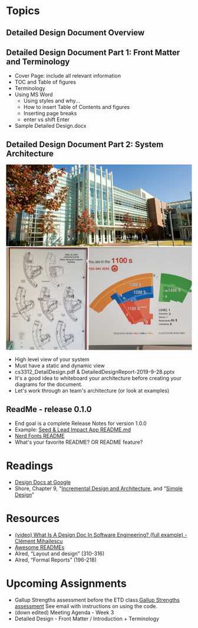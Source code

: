 # Topics

## Detailed Design Document Overview


## Detailed Design Document Part 1: Front Matter and Terminology
* Cover Page: include all relevant information
* TOC and Table of figures
* Terminology
* Using MS Word
    * Using styles and why...
    * How to insert Table of Contents and figures
    * Inserting page breaks
    * enter vs shift Enter
* Sample Detailed Design.docx

## Detailed Design Document Part 2: System Architecture
![Klaus Views](../logo.jpg)
* High level view of your system
* Must have a static and dynamic view
* cs3312_DetailDesign.pdf & DetailedDesignReport-2019-9-28.pptx
* It's a good idea to whiteboard your architecture before creating your diagrams for the document.
* Let's work through an team's architecture (or look at examples)

## ReadMe - release 0.1.0
* End goal is a complete Release Notes for version 1.0.0
* Example: [Seed & Lead Impact App README.md](https://github.com/harrisonrsmth/SLI-App-H-Brans-1104/blob/main/README.md)
* [Nerd Fonts README](https://github.com/ryanoasis/nerd-fonts#readme)
* What's your favorite README? OR README feature?

# Readings
* [Design Docs at Google](https://www.industrialempathy.com/posts/design-docs-at-google/)
* Shore, Chapter 9, "[Incremental Design and Architecture](www.jamesshore.com/v2/books/aoad1/incremental_design), and “[Simple Design](http://www.jamesshore.com/v2/books/aoad1/simple_design)”

# Resources
* [(video) What Is A Design Doc In Software Engineering? (full example) - Clément Mihailescu](https://youtu.be/bgHL41e7vgI)
* [Awesome READMEs](https://github.com/matiassingers/awesome-readme)
* Alred, “Layout and design” (310-316)
* Alred, “Formal Reports” (196-218)

# Upcoming Assignments
* Gallup Strengths assessment before the ETD class.[Gallup Strengths assessment](http://www.strengthsquest.com/) See email with instructions on using the code.
* (down edited) Meeting Agenda - Week 3
* Detailed Design - Front Matter / Introduction + Terminology
